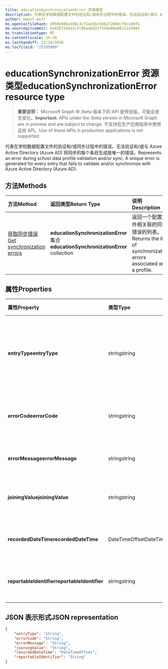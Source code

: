```yaml
---
title: educationSynchronizationError 资源类型
description: 代表在学校数据配置文件的验证和/或同步过程中的错误。无法验证和/或与 Azure Active Directory (Azure AD) 将同步的每个条目生成是唯一的错误。
author: mmast-msft
ms.openlocfilehash: d950e906a506c3cf1ee5bc5b627200dc79c1d0fb
ms.sourcegitcommit: 6a82bf240a3cfc0baabd227349e08a08311e3d44
ms.translationtype: MT
ms.contentlocale: zh-CN
ms.lasthandoff: 12/18/2018
ms.locfileid: "27335999"
---
```

# <a name="educationsynchronizationerror-resource-type"></a><span data-ttu-id="13cc9-103">educationSynchronizationError 资源类型</span><span class="sxs-lookup"><span data-stu-id="13cc9-103">educationSynchronizationError resource type</span></span>

> <span data-ttu-id="13cc9-104">**重要说明：** Microsoft Graph 中 /beta 版本下的 API 是预览版，可能会发生变化。</span><span class="sxs-lookup"><span data-stu-id="13cc9-104">**Important:** APIs under the /beta version in Microsoft Graph are in preview and are subject to change.</span></span> <span data-ttu-id="13cc9-105">不支持在生产应用程序中使用这些 API。</span><span class="sxs-lookup"><span data-stu-id="13cc9-105">Use of these APIs in production applications is not supported.</span></span>

<span data-ttu-id="13cc9-106">代表在学校数据配置文件的验证和/或同步过程中的错误。无法验证和/或与 Azure Active Directory (Azure AD) 将同步的每个条目生成是唯一的错误。</span><span class="sxs-lookup"><span data-stu-id="13cc9-106">Represents an error during school data profile validation and/or sync. A unique error is generated for every entry that fails to validate and/or synchronize with Azure Active Directory (Azure AD).</span></span>

## <a name="methods"></a><span data-ttu-id="13cc9-107">方法</span><span class="sxs-lookup"><span data-stu-id="13cc9-107">Methods</span></span>

| <span data-ttu-id="13cc9-108">方法</span><span class="sxs-lookup"><span data-stu-id="13cc9-108">Method</span></span> | <span data-ttu-id="13cc9-109">返回类型</span><span class="sxs-lookup"><span data-stu-id="13cc9-109">Return Type</span></span> | <span data-ttu-id="13cc9-110">说明</span><span class="sxs-lookup"><span data-stu-id="13cc9-110">Description</span></span> |
|:-|:-|:-|
| [<span data-ttu-id="13cc9-111">获取同步错误</span><span class="sxs-lookup"><span data-stu-id="13cc9-111">Get synchronization errors</span></span>](../api/educationsynchronizationerrors-get.md) | <span data-ttu-id="13cc9-112">**educationSynchronizationError**集合</span><span class="sxs-lookup"><span data-stu-id="13cc9-112">**educationSynchronizationError** collection</span></span>| <span data-ttu-id="13cc9-113">返回一个配置文件相关联的同步错误的列表。</span><span class="sxs-lookup"><span data-stu-id="13cc9-113">Returns the list of synchronization errors associated with a profile.</span></span> |

## <a name="properties"></a><span data-ttu-id="13cc9-114">属性</span><span class="sxs-lookup"><span data-stu-id="13cc9-114">Properties</span></span>

| <span data-ttu-id="13cc9-115">属性</span><span class="sxs-lookup"><span data-stu-id="13cc9-115">Property</span></span> | <span data-ttu-id="13cc9-116">类型</span><span class="sxs-lookup"><span data-stu-id="13cc9-116">Type</span></span> | <span data-ttu-id="13cc9-117">说明</span><span class="sxs-lookup"><span data-stu-id="13cc9-117">Description</span></span> |
|:-|:-|:-|
| <span data-ttu-id="13cc9-118">**entryType**</span><span class="sxs-lookup"><span data-stu-id="13cc9-118">**entryType**</span></span> | <span data-ttu-id="13cc9-119">string</span><span class="sxs-lookup"><span data-stu-id="13cc9-119">string</span></span> |  <span data-ttu-id="13cc9-120">代表同步实体 （学校、 节、 学生、 教师）。</span><span class="sxs-lookup"><span data-stu-id="13cc9-120">Represents the sync entity (school, section, student, teacher).</span></span>       |
| <span data-ttu-id="13cc9-121">**errorCode**</span><span class="sxs-lookup"><span data-stu-id="13cc9-121">**errorCode**</span></span> | <span data-ttu-id="13cc9-122">string</span><span class="sxs-lookup"><span data-stu-id="13cc9-122">string</span></span> |  <span data-ttu-id="13cc9-123">表示此错误的错误代码。</span><span class="sxs-lookup"><span data-stu-id="13cc9-123">Represents the error code for this error.</span></span>         |
| <span data-ttu-id="13cc9-124">**errorMessage**</span><span class="sxs-lookup"><span data-stu-id="13cc9-124">**errorMessage**</span></span> | <span data-ttu-id="13cc9-125">string</span><span class="sxs-lookup"><span data-stu-id="13cc9-125">string</span></span> |  <span data-ttu-id="13cc9-126">包含错误的说明。</span><span class="sxs-lookup"><span data-stu-id="13cc9-126">Contains a description of the error.</span></span>        |
| <span data-ttu-id="13cc9-127">**joiningValue**</span><span class="sxs-lookup"><span data-stu-id="13cc9-127">**joiningValue**</span></span> | <span data-ttu-id="13cc9-128">string</span><span class="sxs-lookup"><span data-stu-id="13cc9-128">string</span></span> |  <span data-ttu-id="13cc9-129">条目的唯一标识符。</span><span class="sxs-lookup"><span data-stu-id="13cc9-129">The unique identifier for the entry.</span></span>         |
| <span data-ttu-id="13cc9-130">**recordedDateTime**</span><span class="sxs-lookup"><span data-stu-id="13cc9-130">**recordedDateTime**</span></span> | <span data-ttu-id="13cc9-131">DateTimeOffset</span><span class="sxs-lookup"><span data-stu-id="13cc9-131">DateTimeOffset</span></span> | <span data-ttu-id="13cc9-132">出现此错误的时间。</span><span class="sxs-lookup"><span data-stu-id="13cc9-132">The time of occurrence of this error.</span></span>         |
| <span data-ttu-id="13cc9-133">**reportableIdentifier**</span><span class="sxs-lookup"><span data-stu-id="13cc9-133">**reportableIdentifier**</span></span> | <span data-ttu-id="13cc9-134">string</span><span class="sxs-lookup"><span data-stu-id="13cc9-134">string</span></span> | <span data-ttu-id="13cc9-135">此错误条目的标识符。</span><span class="sxs-lookup"><span data-stu-id="13cc9-135">The identifier of this error entry.</span></span>       |

## <a name="json-representation"></a><span data-ttu-id="13cc9-136">JSON 表示形式</span><span class="sxs-lookup"><span data-stu-id="13cc9-136">JSON representation</span></span>
<!-- {
  "blockType": "resource",
  "optionalProperties": [

  ],
  "@odata.type": "#microsoft.graph.educationSynchronizationError"
}-->

```json
{
    "entryType": "String",
    "errorCode": "String",
    "errorMessage": "String",
    "joiningValue": "String",
    "recordedDateTime": "DateTimeOffset",
    "reportableIdentifier": "String"
}
```
